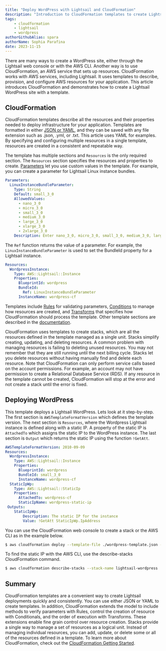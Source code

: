 ```yaml
---
title: "Deploy WordPress with Lightsail and CloudFormation"
description: "Introduction to CloudFormation templates to create Lightsail Wordpress instances."
tags:
    - cloudformation
    - lightsail
    - wordpress
authorGithubAlias: spara
authorName: Sophia Parafina
date: 2023-11-15
---
```


There are many ways to create a WordPress site, either through the Lightsail web console or with the AWS CLI. Another way is to use CloudFormation, an AWS service that sets up resources. CloudFormation works with AWS services, including Lightsail. It uses templates to describe, provision, and configure AWS resources for your application. This article introduces CloudFormation and demonstrates how to create a Lightsail WordPress site with a template.

## CloudFormation

CloudFormation templates describe all the resources and their properties needed to deploy infrastructure for your application. Templates are formatted in either [JSON or YAML](https://aws.amazon.com/compare/the-difference-between-yaml-and-json/?sc_channel=el&sc_campaign=post&sc_content=deploywordpresswithlightsailandcloudformation&sc_geo=mult&sc_country=mult&sc_outcome=acq&sc_publisher=amazon_media&sc_category=lightsail&sc_medium=body), and they can be saved with any file extension such as .json, .yml, or .txt. This article uses YAML for examples. By specifying and configuring multiple resources in a single template, resources are created in a consistent and repeatable way.

The template has multiple sections and `Resources` is the only required section. The `Resources` section specifies the resources and properties to create. [Parameters](https://docs.aws.amazon.com/AWSCloudFormation/latest/UserGuide/parameters-section-structure.html?sc_channel=el&sc_campaign=post&sc_content=deploywordpresswithlightsailandcloudformation&sc_geo=mult&sc_country=mult&sc_outcome=acq&sc_publisher=amazon_media&sc_category=lightsail&sc_medium=body) let you use custom values in the template. For example, you can create a parameter for Lightsail Linux instance bundles.

```yaml
Parameters:
  LinuxInstanceBundleParameter:
    Type: String
    Default: small_3_0
    AllowedValues:
      - nano_3_0
      - micro_3_0
      - small_3_0
      - medium_3_0
      - large_3_0
      - xlarge_3_0
      - 2xlarge_3_0
    Description: Enter nano_3_0, micro_3_0, small_3_0, medium_3_0, large_3_0, xlarge_3_0, 2xlarge_3_0. Default is small_3_0, 
```
The `Ref` function returns the value of a parameter. For example, the `LinuxInstanceBundleParameter` is used to set the BundleId property for a Lightsail instance.

```yaml
Resources:
  WordpressInstance:
    Type: AWS::Lightsail::Instance
    Properties:
      BlueprintId: wordpress
      BundleId:
        Ref: LinuxInstanceBundleParameter
      InstanceName: wordpress-cf
```

Templates include [Rules](https://docs.aws.amazon.com/AWSCloudFormation/latest/UserGuide/rules-section-structure.html?sc_channel=el&sc_campaign=post&sc_content=deploywordpresswithlightsailandcloudformation&sc_geo=mult&sc_country=mult&sc_outcome=acq&sc_publisher=amazon_media&sc_category=lightsail&sc_medium=body) for validating parameters, [Conditions](https://docs.aws.amazon.com/AWSCloudFormation/latest/UserGuide/conditions-section-structure.html?sc_channel=el&sc_campaign=post&sc_content=deploywordpresswithlightsailandcloudformation&sc_geo=mult&sc_country=mult&sc_outcome=acq&sc_publisher=amazon_media&sc_category=lightsail&sc_medium=body) to manage how resources are created, and [Transforms](https://docs.aws.amazon.com/AWSCloudFormation/latest/UserGuide/transform-section-structure.html) that specifies how CloudFormation should process the template. Other template sections are described in the [documentation](https://docs.aws.amazon.com/AWSCloudFormation/latest/UserGuide/template-anatomy.html?sc_channel=el&sc_campaign=post&sc_content=deploywordpresswithlightsailandcloudformation&sc_geo=mult&sc_country=mult&sc_outcome=acq&sc_publisher=amazon_media&sc_category=lightsail&sc_medium=body).

CloudFormation uses templates to create stacks, which are all the resources defined in the template managed as a single unit. Stacks simplify creating, updating, and deleting resources. A common problem with managing resources is failing to deleting unused resources. You may not remember that they are still running until the next billing cycle. Stacks let you delete resources without having manually find and delete each resource. Note that CloudFormation can only perform service calls based on the account permissions. For example, an account may not have permission to create a Relational Database Service (RDS). If any resource in the template cannot be created, CloudFormation will stop at the error and not create a stack until the error is fixed.

## Deploying WordPress

This template deploys a Lightsail WordPress. Lets look at it step-by-step. The first section is `AWSTemplateFormatVersion` which defines the template version. The next section is `Resources`, where the Wordpress Lightsail instance is defined along with a static IP. A property of the static IP is `AttachedTo` which assigns the static IP to the WordPress instance. The last section is `Output` which returns the static IP using the function `!GetAtt`.

```yaml
AWSTemplateFormatVersion: 2010-09-09
Resources:
  WordpressInstance:
    Type: AWS::Lightsail::Instance
    Properties:
      BlueprintId: wordpress
      BundleId: small_3_0
      InstanceName: wordpress-cf
  StaticIpWp:
    Type: AWS::Lightsail::StaticIp
    Properties:
      AttachedTo: wordpress-cf
      StaticIpName: wordpress-static-ip
 Outputs:
    StaticIpWp:
        Description: The static IP for the instance
        Value: !GetAtt StaticIpWp.IpAddress
```

You can use the CloudFormation web console to create a stack or the AWS CLI as in the example below.

```bash
$ aws cloudformation deploy --template-file ./wordpress-template.json --stack-name lightsail-wordpress
```

To find the static IP with the AWS CLI, use the describe-stacks CloudFormation command.

```bash
$ aws cloudformation describe-stacks --stack-name lightsail-wordpress
```

## Summary

CloudFormation templates are a convenient way to create Lightsail deployments quickly and consistently. You can use either JSON or YAML to create templates. In addition, CloudFormation extends the model to include methods to verify parameters with Rules, control the creation of resource with Conditionals, and the order of execution with Transforms. These extensions enable fine grain control over resource creation. Stacks provide a single way to manage a set of resources as a logical unit. Instead of managing individual resources, you can add, update, or delete some or all of the resources defined in a template. To learn more about CloudFormation, check out the [CloudFormation Getting Started](https://aws.amazon.com/cloudformation/getting-started/?sc_channel=el&sc_campaign=post&sc_content=deploywordpresswithlightsailandcloudformation&sc_geo=mult&sc_country=mult&sc_outcome=acq&sc_publisher=amazon_media&sc_category=lightsail&sc_medium=body).